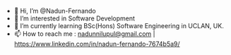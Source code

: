 - 👋 Hi, I’m @Nadun-Fernando
- 👀 I’m interested in Software Development
- 🌱 I’m currently learning BSc(Hons) Software Engineering in UCLAN, UK.
- 📫 How to reach me : nadunnilupul@gmail.com | https://www.linkedin.com/in/nadun-fernando-7674b5a9/ 

<!---
Nadun-Fernando/Nadun-Fernando is a ✨ special ✨ repository because its `README.md` (this file) appears on your GitHub profile.
You can click the Preview link to take a look at your changes.
--->
